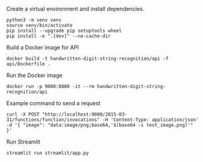 
Create a virtual environment and install dependencies.

```
python3 -m venv venv
source venv/bin/activate
pip install --upgrade pip setuptools wheel
pip install -e ".[dev]" --no-cache-dir
```

Build a Docker image for API

```
docker build -t handwritten-digit-string-recognition/api -f api/Dockerfile .
```

Run the Docker image

```
docker run -p 9000:8080 -it --rm handwritten-digit-string-recognition/api
```

Example command to send a request

```
curl -X POST "http://localhost:9000/2015-03-31/functions/function/invocations" -H 'Content-Type: application/json' -d '{ "image": "data:image/png;base64,'$(base64 -i test_image.png)'" }'
```

Run Streamlit

```
streamlit run streamlit/app.py
```
